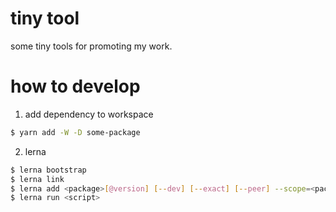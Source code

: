# tiny tool

some tiny tools for promoting my work.

# how to develop

1. add dependency to workspace

```bash
$ yarn add -W -D some-package 
```

2. lerna 

```bash
$ lerna bootstrap
$ lerna link
$ lerna add <package>[@version] [--dev] [--exact] [--peer] --scope=<package-name>
$ lerna run <script>
```
